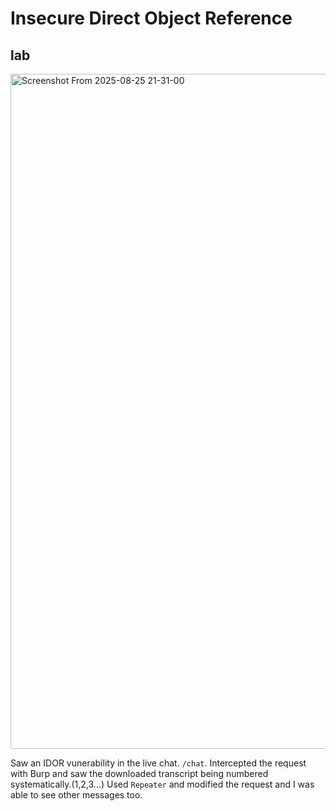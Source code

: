 # Insecure Direct Object Reference

## lab

<img width="1920" height="1080" alt="Screenshot From 2025-08-25 21-31-00" src="https://github.com/user-attachments/assets/b20a590d-788e-474d-b958-8b60e8a84dec" />

Saw an IDOR vunerability in the live chat. `/chat`. 
Intercepted the request with Burp and saw the downloaded transcript being numbered systematically.(1,2,3...)
Used `Repeater` and modified the request and I was able to see other messages too.

